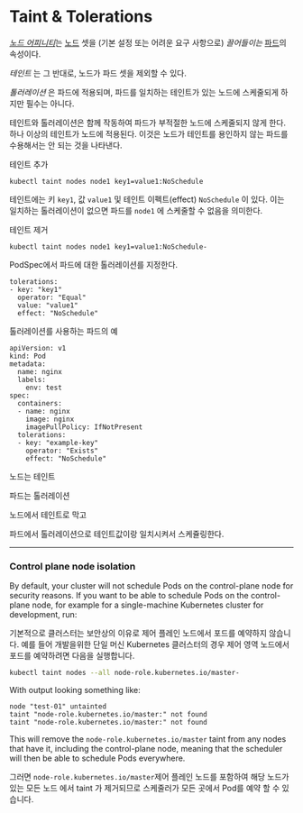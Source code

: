 # Taint & Tolerations

[*노드 어피니티*](https://kubernetes.io/ko/docs/concepts/scheduling-eviction/assign-pod-node/#어피니티-affinity-와-안티-어피니티-anti-affinity)는 [노드](https://kubernetes.io/ko/docs/concepts/architecture/nodes/) 셋을 (기본 설정 또는 어려운 요구 사항으로) *끌어들이는* [파드](https://kubernetes.io/ko/docs/concepts/workloads/pods/)의 속성이다. 

*테인트* 는 그 반대로, 노드가 파드 셋을 제외할 수 있다.

*톨러레이션* 은 파드에 적용되며, 파드를 일치하는 테인트가 있는 노드에 스케줄되게 하지만 필수는 아니다.

테인트와 톨러레이션은 함께 작동하여 파드가 부적절한 노드에 스케줄되지 않게 한다. 하나 이상의 테인트가 노드에 적용된다. 이것은 노드가 테인트를 용인하지 않는 파드를 수용해서는 안 되는 것을 나타낸다.



테인트 추가

```
kubectl taint nodes node1 key1=value1:NoSchedule
```

테인트에는 키 `key1`, 값 `value1` 및 테인트 이펙트(effect) `NoSchedule` 이 있다. 이는 일치하는 톨러레이션이 없으면 파드를 `node1` 에 스케줄할 수 없음을 의미한다.



테인트 제거

```
kubectl taint nodes node1 key1=value1:NoSchedule-
```



PodSpec에서 파드에 대한 톨러레이션를 지정한다.

```
tolerations:
- key: "key1"
  operator: "Equal"
  value: "value1"
  effect: "NoSchedule"
```



톨러레이션를 사용하는 파드의 예

```
apiVersion: v1
kind: Pod
metadata:
  name: nginx
  labels:
    env: test
spec:
  containers:
  - name: nginx
    image: nginx
    imagePullPolicy: IfNotPresent
  tolerations:
  - key: "example-key"
    operator: "Exists"
    effect: "NoSchedule"
```



노드는 테인트

파드는 톨러레이션



노드에서 테인트로 막고

파드에서 톨러레이션으로 테인트값이랑 일치시켜서 스케쥴링한다.

---

### Control plane node isolation

By default, your cluster will not schedule Pods on the control-plane node for security reasons. If you want to be able to schedule Pods on the control-plane node, for example for a single-machine Kubernetes cluster for development, run:

기본적으로 클러스터는 보안상의 이유로 제어 플레인 노드에서 포드를 예약하지 않습니다. 예를 들어 개발을위한 단일 머신 Kubernetes 클러스터의 경우 제어 영역 노드에서 포드를 예약하려면 다음을 실행합니다.

```bash
kubectl taint nodes --all node-role.kubernetes.io/master-
```

With output looking something like:

```
node "test-01" untainted
taint "node-role.kubernetes.io/master:" not found
taint "node-role.kubernetes.io/master:" not found
```

This will remove the `node-role.kubernetes.io/master` taint from any nodes that have it, including the control-plane node, meaning that the scheduler will then be able to schedule Pods everywhere.

그러면 `node-role.kubernetes.io/master`제어 플레인 노드를 포함하여 해당 노드가있는 모든 노드 에서 taint 가 제거되므로 스케줄러가 모든 곳에서 Pod를 예약 할 수 있습니다.

 